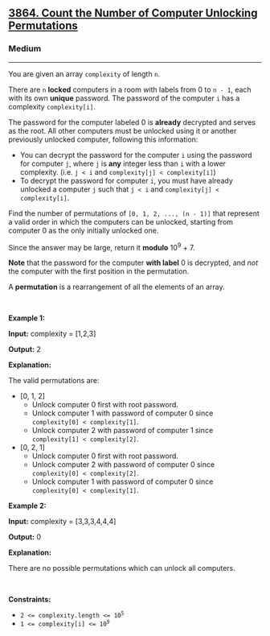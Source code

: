 <h2><a href="https://leetcode.com/contest/weekly-contest-453/problems/count-the-number-of-computer-unlocking-permutations">3864. Count the Number of Computer Unlocking Permutations</a></h2><h3>Medium</h3><hr><p>You are given an array <code>complexity</code> of length <code>n</code>.</p>

<p>There are <code>n</code> <strong>locked</strong> computers in a room with labels from 0 to <code>n - 1</code>, each with its own <strong>unique</strong> password. The password of the computer <code>i</code> has a complexity <code>complexity[i]</code>.</p>

<p>The password for the computer labeled 0 is <strong>already</strong> decrypted and serves as the root. All other computers must be unlocked using it or another previously unlocked computer, following this information:</p>

<ul>
	<li>You can decrypt the password for the computer <code>i</code> using the password for computer <code>j</code>, where <code>j</code> is <strong>any</strong> integer less than <code>i</code> with a lower complexity. (i.e. <code>j &lt; i</code> and <code>complexity[j] &lt; complexity[i]</code>)</li>
	<li>To decrypt the password for computer <code>i</code>, you must have already unlocked a computer <code>j</code> such that <code>j &lt; i</code> and <code>complexity[j] &lt; complexity[i]</code>.</li>
</ul>

<p>Find the number of permutations of <code>[0, 1, 2, ..., (n - 1)]</code> that represent a valid order in which the computers can be unlocked, starting from computer 0 as the only initially unlocked one.</p>

<p>Since the answer may be large, return it <strong>modulo</strong> 10<sup>9</sup> + 7.</p>

<p><strong>Note</strong> that the password for the computer <strong>with label</strong> 0 is decrypted, and <em>not</em> the computer with the first position in the permutation.</p>

<p>A <strong>permutation</strong> is a rearrangement of all the elements of an array.</p>

<p>&nbsp;</p>
<p><strong class="example">Example 1:</strong></p>

<div class="example-block">
<p><strong>Input:</strong> <span class="example-io">complexity = [1,2,3]</span></p>

<p><strong>Output:</strong> <span class="example-io">2</span></p>

<p><strong>Explanation:</strong></p>

<p>The valid permutations are:</p>

<ul>
	<li>[0, 1, 2]
	<ul>
		<li>Unlock computer 0 first with root password.</li>
		<li>Unlock computer 1 with password of computer 0 since <code>complexity[0] &lt; complexity[1]</code>.</li>
		<li>Unlock computer 2 with password of computer 1 since <code>complexity[1] &lt; complexity[2]</code>.</li>
	</ul>
	</li>
	<li>[0, 2, 1]
	<ul>
		<li>Unlock computer 0 first with root password.</li>
		<li>Unlock computer 2 with password of computer 0 since <code>complexity[0] &lt; complexity[2]</code>.</li>
		<li>Unlock computer 1 with password of computer 0 since <code>complexity[0] &lt; complexity[1]</code>.</li>
	</ul>
	</li>
</ul>
</div>

<p><strong class="example">Example 2:</strong></p>

<div class="example-block">
<p><strong>Input:</strong> <span class="example-io">complexity = [3,3,3,4,4,4]</span></p>

<p><strong>Output:</strong> <span class="example-io">0</span></p>

<p><strong>Explanation:</strong></p>

<p>There are no possible permutations which can unlock all computers.</p>
</div>

<p>&nbsp;</p>
<p><strong>Constraints:</strong></p>

<ul>
	<li><code>2 &lt;= complexity.length &lt;= 10<sup>5</sup></code></li>
	<li><code>1 &lt;= complexity[i] &lt;= 10<sup>9</sup></code></li>
</ul>
